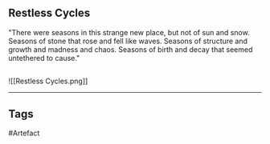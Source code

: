## Restless Cycles
"There were seasons in this strange new place, but not of sun and snow.
Seasons of stone that rose and fell like waves.
Seasons of structure and growth and madness and chaos.
Seasons of birth and decay that seemed untethered to cause."
## 
![[Restless Cycles.png]]

---
## Tags
#Artefact